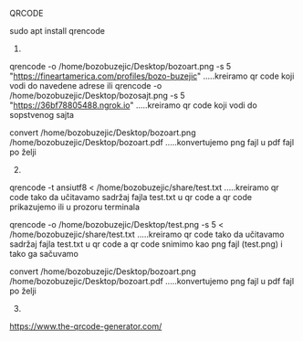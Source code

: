 QRCODE

sudo apt install qrencode

1.

qrencode -o /home/bozobuzejic/Desktop/bozoart.png -s 5 "https://fineartamerica.com/profiles/bozo-buzejic"  .....kreiramo qr code koji vodi do navedene adrese
ili
qrencode -o /home/bozobuzejic/Desktop/bozosajt.png -s 5 "https://36bf78805488.ngrok.io"                    .....kreiramo qr code koji vodi do sopstvenog sajta

convert /home/bozobuzejic/Desktop/bozoart.png /home/bozobuzejic/Desktop/bozoart.pdf                        .....konvertujemo png fajl u pdf fajl po želji


2.

qrencode -t ansiutf8 < /home/bozobuzejic/share/test.txt                                                    .....kreiramo qr code tako da učitavamo sadržaj 
                                                                                                                fajla test.txt u qr code a qr code prikazujemo 
ili                                                                                                             u prozoru terminala 

qrencode -o /home/bozobuzejic/Desktop/test.png -s 5 < /home/bozobuzejic/share/test.txt                     .....kreiramo qr code tako da učitavamo sadržaj 
                                                                                                                fajla test.txt u qr code a qr code snimimo
                                                                                                                kao png fajl (test.png) i tako ga sačuvamo
                                                                                                                
convert /home/bozobuzejic/Desktop/bozoart.png /home/bozobuzejic/Desktop/bozoart.pdf                        .....konvertujemo png fajl u pdf fajl po želji                                                                                                                


3.
  
https://www.the-qrcode-generator.com/

